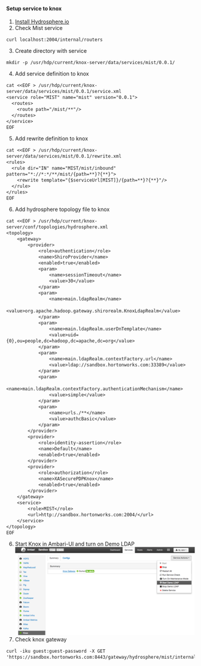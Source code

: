 #### Setup service to knox

1. [Install Hydrosphere.io](https://github.com/Hydrospheredata/ambari-service/blob/master/README.md)
2. Check Mist service
```
curl localhost:2004/internal/routers
```
3. Create directory with service
```
mkdir -p /usr/hdp/current/knox-server/data/services/mist/0.0.1/
```
4. Add service definition to knox
```
cat <<EOF > /usr/hdp/current/knox-server/data/services/mist/0.0.1/service.xml
<service role="MIST" name="mist" version="0.0.1">
  <routes>
    <route path="/mist/**"/>
  </routes>
</service>
EOF
```
5. Add rewrite definition to knox
```
cat <<EOF > /usr/hdp/current/knox-server/data/services/mist/0.0.1/rewrite.xml
<rules>
  <rule dir="IN" name="MIST/mist/inbound" pattern="*://*:*/**/mist/{path=**}?{**}">
    <rewrite template="{$serviceUrl[MIST]}/{path=**}?{**}"/>
  </rule>
</rules>
EOF
```
6. Add hydrosphere topology file to knox 
```
cat <<EOF > /usr/hdp/current/knox-server/conf/topologies/hydrosphere.xml
<topology>
    <gateway>
        <provider>
            <role>authentication</role>
            <name>ShiroProvider</name>
            <enabled>true</enabled>
            <param>
                <name>sessionTimeout</name>
                <value>30</value>
            </param>
            <param>
                <name>main.ldapRealm</name>
                <value>org.apache.hadoop.gateway.shirorealm.KnoxLdapRealm</value>
            </param>
            <param>
                <name>main.ldapRealm.userDnTemplate</name>
                <value>uid={0},ou=people,dc=hadoop,dc=apache,dc=org</value>
            </param>
            <param>
                <name>main.ldapRealm.contextFactory.url</name>
                <value>ldap://sandbox.hortonworks.com:33389</value>
            </param>
            <param>
                <name>main.ldapRealm.contextFactory.authenticationMechanism</name>
                <value>simple</value>
            </param>
            <param>
                <name>urls./**</name>
                <value>authcBasic</value>
            </param>
        </provider>
        <provider>
            <role>identity-assertion</role>
            <name>Default</name>
            <enabled>true</enabled>
        </provider>
        <provider>
            <role>authorization</role>
            <name>XASecurePDPKnox</name>
            <enabled>true</enabled>
        </provider>
    </gateway>
    <service>
        <role>MIST</role>
        <url>http://sandbox.hortonworks.com:2004/</url>
    </service>
</topology>
EOF
```
6. Start Knox in Ambari-UI and turn on Demo LDAP
![Image](screenshots/start_demo_ldap.png?raw=true)
7. Check knox gateway
```
curl -iku guest:guest-password -X GET 'https://sandbox.hortonworks.com:8443/gateway/hydrosphere/mist/internal/routers'
```